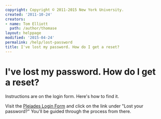 ```yaml
---
copyright: Copyright © 2011-2015 New York University.
created: '2011-10-24'
creators:
- name: Tom Elliott
  path: /author/thomase
layout: helppage
modified: '2015-04-24'
permalink: /help/lost-password
title: I've lost my password. How do I get a reset?
---
```


#  I've lost my password. How do I get a reset?

Instructions are on the login form. Here's how to find it.

Visit the [Pleiades Login Form](../login_form) and click on the link under
"Lost your password?" You'll be guided through the process from there.
